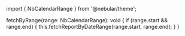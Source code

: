 import { NbCalendarRange } from '@nebular/theme';

fetchByRange(range: NbCalendarRange<Date>): void {
  if (range.start && range.end) {
    this.fetchReportByDateRange(range.start, range.end);
  }
}
